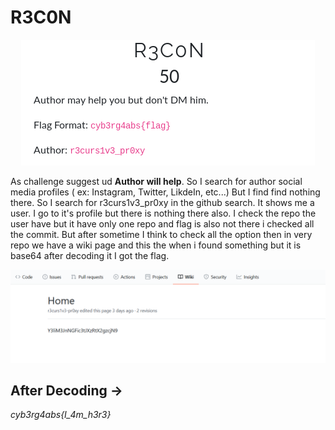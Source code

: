 # R3C0N

<p align="center">
  <img alt="recon"  src="https://github.com/VulnFreak/The-Cyber-Grabs-CTF/blob/master/Images/recon.png">
</p>

As challenge suggest ud **Author will help**. So I search for author social media profiles ( ex: Instagram, Twitter, LikdeIn, etc...) But I find find nothing there. So I search for r3curs1v3_pr0xy in the github search. It shows me a user. I go to it's profile but there is nothing there also. I check the repo the user have but it have only one repo and flag is also not there i checked all the commit. But after sometime I think to check all the option then in very repo we have a wiki page and this the when i found something but it is base64 after decoding it I got the flag.


<p align="center">
  <img  alt="wiki" src="https://github.com/VulnFreak/The-Cyber-Grabs-CTF/blob/master/Images/wiki.png">
</p>


## After Decoding -> 

*cyb3rg4abs{I_4m_h3r3}*
